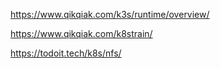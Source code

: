 https://www.qikqiak.com/k3s/runtime/overview/

https://www.qikqiak.com/k8strain/

https://todoit.tech/k8s/nfs/